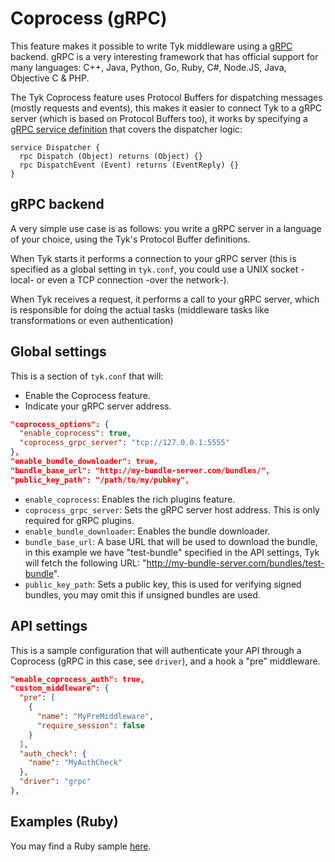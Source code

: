 # Coprocess (gRPC)

This feature makes it possible to write Tyk middleware using a [gRPC](http://www.grpc.io/) backend. gRPC is a very interesting framework that has official support for many languages: C++, Java, Python, Go, Ruby, C#, Node.JS, Java, Objective C & PHP.

The Tyk Coprocess feature uses Protocol Buffers for dispatching messages (mostly requests and events), this makes it easier to connect Tyk to a gRPC server (which is based on Protocol Buffers too), it works by specifying a [gRPC service definition](../proto/coprocess_object.proto) that covers the dispatcher logic:

```
service Dispatcher {
  rpc Dispatch (Object) returns (Object) {}
  rpc DispatchEvent (Event) returns (EventReply) {}
}
```

## gRPC backend

A very simple use case is as follows: you write a gRPC server in a language of your choice, using the Tyk's Protocol Buffer definitions.

When Tyk starts it performs a connection to your gRPC server (this is specified as a global setting in `tyk.conf`, you could use a UNIX socket -local- or even a TCP connection -over the network-).

When Tyk receives a request, it performs a call to your gRPC server, which is responsible for doing the actual tasks (middleware tasks like transformations or even authentication)

## Global settings

This is a section of `tyk.conf` that will:

* Enable the Coprocess feature.
* Indicate your gRPC server address.

```json
"coprocess_options": {
  "enable_coprocess": true,
  "coprocess_grpc_server": "tcp://127.0.0.1:5555"
},
"enable_bundle_downloader": true,
"bundle_base_url": "http://my-bundle-server.com/bundles/",
"public_key_path": "/path/to/my/pubkey",
```


* `enable_coprocess`: Enables the rich plugins feature.
* `coprocess_grpc_server`: Sets the gRPC server host address. This is only required for gRPC plugins.
* `enable_bundle_downloader`: Enables the bundle downloader.
* `bundle_base_url`: A base URL that will be used to download the bundle, in this example we have "test-bundle" specified in the API settings, Tyk will fetch the following URL: "http://my-bundle-server.com/bundles/test-bundle".
* `public_key_path`: Sets a public key, this is used for verifying signed bundles, you may omit this if unsigned bundles are used.

## API settings

This is a sample configuration that will authenticate your API through a Coprocess (gRPC in this case, see `driver`), and a hook a "pre" middleware.

```json
"enable_coprocess_auth": true,
"custom_middleware": {
  "pre": [
    {
      "name": "MyPreMiddleware",
      "require_session": false
    }
  ],
  "auth_check": {
    "name": "MyAuthCheck"
  },
  "driver": "grpc"
},
```

## Examples (Ruby)

You may find a Ruby sample [here](ruby/sample_server.rb).
